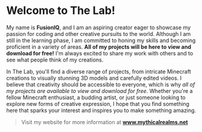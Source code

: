 # Welcome to The Lab!
My name is **FusionIQ**, and I am an aspiring creator eager to showcase my passion for coding and other creative pursuits to the world. Although I am still in the learning phase, I am committed to honing my skills and becoming proficient in a variety of areas. **All of my projects will be here to view and download for free!** I'm always excited to share my work with others and to see what people think of my creations. 

In The Lab, you'll find a diverse range of projects, from intricate Minecraft creations to visually stunning 3D models and carefully edited videos. I believe that creativity should be accessible to everyone, which is why *all of my projects are available to view and download for free*. Whether you're a fellow Minecraft enthusiast, a budding artist, or just someone looking to explore new forms of creative expression, I hope that you find something here that sparks your interest and inspires you to make something amazing.


> Visit my website for more information at **www.mythicalrealms.net**

